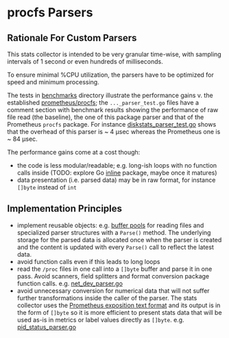 # procfs Parsers

## Rationale For Custom Parsers

This stats collector is intended to be very granular time-wise, with sampling intervals of 1 second or even hundreds of milliseconds. 

To ensure minimal %CPU utilization, the parsers have to be optimized for speed and minimum processing.

The tests in [benchmarks](../benchmarks) directory illustrate the performance gains v. the established [prometheus/procfs](https://github.com/prometheus/procfs); the `..._parser_test.go` files have a comment section with benchmark results showing the performance of raw file read (the baseline), the one of this package parser and that of the Prometheus `procfs` package. For instance [diskstats_parser_test.go](../benchmarks/diskstats_parser_test.go#L41-L47) shows that the overhead of this parser is ~ 4 µsec whereas the Prometheus one is ~ 84 µsec.

The performance gains come at a cost though:
* the code is less modular/readable; e.g. long-ish loops with no function calls inside (TODO: explore Go [inline](https://pkg.go.dev/golang.org/x/tools/internal/refactor/inline) package, maybe once it matures)
* data presentation (i.e. parsed data) may be in raw format, for instance `[]byte` instead of `int`

## Implementation Principles

* implement reusable objects: e.g. [buffer pools](readfile_buf_pool.go#L26-L41) for reading files and specialized parser structures with  a `Parse()` method. The underlying storage for the parsed data is allocated once when the parser is created and the content is updated with every `Parse()` call to reflect the latest data.
* avoid function calls even if this leads to long loops
* read the `/proc` files in one call into a `[]byte` buffer and parse it in one pass. Avoid scanners, field splitters and format conversion package function calls. e.g. [net_dev_parser.go](net_dev_parser.go#L196-L210)
* avoid unnecessary conversion for numerical data that will not suffer further transformations inside the caller of the parser. The stats collector uses the [Prometheus exposition text format](https://github.com/prometheus/docs/blob/main/content/docs/instrumenting/exposition_formats.md#text-based-format) and its output is in the form of `[]byte` so it is more efficient to present stats data that will be used as-is in metrics or label values directly as `[]byte`.
e.g. [pid_status_parser.go](pid_status_parser.go#L100-L104)
